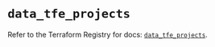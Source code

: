 # `data_tfe_projects`

Refer to the Terraform Registry for docs: [`data_tfe_projects`](https://registry.terraform.io/providers/hashicorp/tfe/0.69.0/docs/data-sources/projects).
